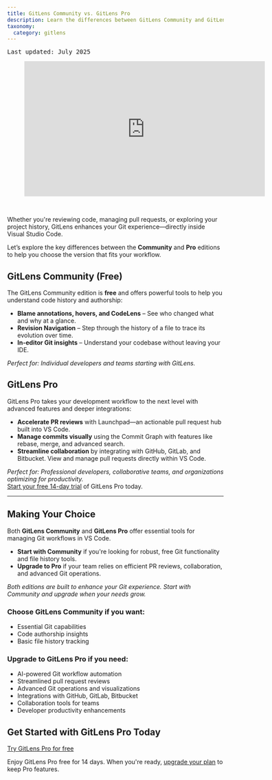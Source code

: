 ```yaml
---
title: GitLens Community vs. GitLens Pro
description: Learn the differences between GitLens Community and GitLens Pro
taxonomy:
  category: gitlens
---
```

<kbd>Last updated: July 2025</kbd>

<figure class='embed-container embed-container--16-9'>
  <iframe width='560' height='315' src='https://www.youtube.com/embed/dOLvYFgJPyY?si=TXJOGHH_LoajOen6' frameborder='0' allowfullscreen title="GitLens Community vs. GitLens Pro video overview"></iframe>
</figure>

&nbsp;

Whether you're reviewing code, managing pull requests, or exploring your project history, GitLens enhances your Git experience—directly inside Visual Studio Code.

Let’s explore the key differences between the **Community** and **Pro** editions to help you choose the version that fits your workflow.

## GitLens Community (Free)

The GitLens Community edition is **free** and offers powerful tools to help you understand code history and authorship:

- **Blame annotations, hovers, and CodeLens** – See who changed what and why at a glance.
- **Revision Navigation** – Step through the history of a file to trace its evolution over time.
- **In-editor Git insights** – Understand your codebase without leaving your IDE.

_Perfect for: Individual developers and teams starting with GitLens._


## GitLens Pro

GitLens Pro takes your development workflow to the next level with advanced features and deeper integrations:

- **Accelerate PR reviews** with Launchpad—an actionable pull request hub built into VS Code.
- **Manage commits visually** using the Commit Graph with features like rebase, merge, and advanced search.
- **Streamline collaboration** by integrating with GitHub, GitLab, and Bitbucket. View and manage pull requests directly within VS Code.

_Perfect for: Professional developers, collaborative teams, and organizations optimizing for productivity._  
[Start your free 14-day trial](https://gitkraken.dev/register?product=gitlens&source=marketing_page&redirect_uri=vscode%3A%2F%2Feamodio.gitlens%2Flogin&flow=gitlens_web&utm_source=website&utm_medium=help-center&utm_campaign=pro-vs-community-pg&utm_content=button) of GitLens Pro today.

***

## Making Your Choice

Both **GitLens Community** and **GitLens Pro** offer essential tools for managing Git workflows in VS Code.

- **Start with Community** if you're looking for robust, free Git functionality and file history tools.
- **Upgrade to Pro** if your team relies on efficient PR reviews, collaboration, and advanced Git operations.

_Both editions are built to enhance your Git experience. Start with Community and upgrade when your needs grow._

### Choose GitLens Community if you want:

- Essential Git capabilities
- Code authorship insights
- Basic file history tracking

### Upgrade to GitLens Pro if you need:

- AI-powered Git workflow automation
- Streamlined pull request reviews
- Advanced Git operations and visualizations
- Integrations with GitHub, GitLab, Bitbucket
- Collaboration tools for teams
- Developer productivity enhancements

## Get Started with GitLens Pro Today

<a class="button button--basic" href="https://gitkraken.dev/register?source=help_center&product=gitlens&redirect_uri=vscode%3A%2F%2Feamodio.gitlens%2Flogin&flow=gitlens_web&utm_source=website&utm_medium=help-center&utm_campaign=pro-vs-community-pg&utm_content=button" target="_blank">Try GitLens Pro for free</a>

Enjoy GitLens Pro free for 14 days. When you're ready, [upgrade your plan](https://gitkraken.dev/purchase/checkout?planType=PRO&planQuantity=1&?source=help_center&product=gitlens) to keep Pro features.
